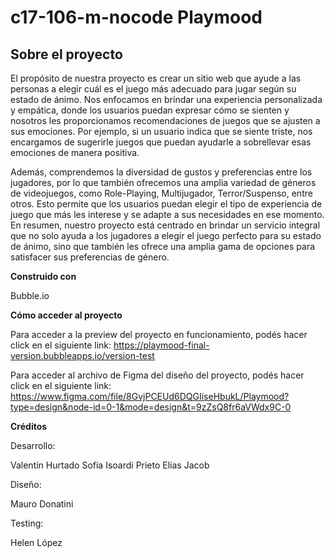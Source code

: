# c17-106-m-nocode Playmood


## **Sobre el proyecto**


El propósito de nuestra proyecto es crear un sitio web que ayude a las personas a elegir cuál es el juego más adecuado para jugar según su estado de ánimo. Nos enfocamos en brindar una experiencia personalizada y empática, donde los usuarios puedan expresar cómo se sienten y nosotros les proporcionamos recomendaciones de juegos que se ajusten a sus emociones. Por ejemplo, si un usuario indica que se siente triste, nos encargamos de sugerirle juegos que puedan ayudarle a sobrellevar esas emociones de manera positiva.

Además, comprendemos la diversidad de gustos y preferencias entre los jugadores, por lo que también ofrecemos una amplia variedad de géneros de videojuegos, como Role-Playing, Multijugador, Terror/Suspenso, entre otros. Esto permite que los usuarios puedan elegir el tipo de experiencia de juego que más les interese y se adapte a sus necesidades en ese momento. En resumen, nuestro proyecto está centrado en brindar un servicio integral que no solo ayuda a los jugadores a elegir el juego perfecto para su estado de ánimo, sino que también les ofrece una amplia gama de opciones para satisfacer sus preferencias de género.


**Construido con**

Bubble.io

**Cómo acceder al proyecto**

Para acceder a la preview del proyecto en funcionamiento, podés hacer click en el siguiente link: https://playmood-final-version.bubbleapps.io/version-test

Para acceder al archivo de Figma del diseño del proyecto, podés hacer click en el siguiente link: https://www.figma.com/file/8GvjPCEUd6DQGIiseHbukL/Playmood?type=design&node-id=0-1&mode=design&t=9zZsQ8fr6aVWdx9C-0



**Créditos**

Desarrollo: 

Valentín Hurtado
Sofía Isoardi Prieto
Elías Jacob

Diseño: 

Mauro Donatini

Testing:

Helen López





